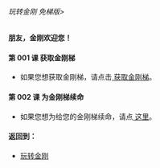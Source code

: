 ###### 玩转金刚 免梯版>
#### 朋友，金刚欢迎您！

#### 第 001 课 获取金刚梯

- 如果您想获取金刚梯，请点击[ 获取金刚梯](https://github.com/a2zitpro/web/blob/master/LadderFree/GetLadder/GetLadder.md)。

#### 第 002 课 为金刚梯续命


- 如果您想为给您的金刚梯续命，请点[ 这里]()。

#### 返回到：
- [玩转金刚](https://github.com/a2zitpro/web/blob/master/LadderFree/main.md)
